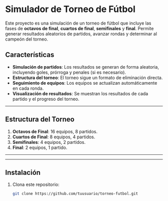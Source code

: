 # Simulador de Torneo de Fútbol

Este proyecto es una simulación de un torneo de fútbol que incluye las fases de **octavos de final**, **cuartos de final**, **semifinales** y **final**. Permite generar resultados aleatorios de partidos, avanzar rondas y determinar al campeón del torneo.

## Características

- **Simulación de partidos**: Los resultados se generan de forma aleatoria, incluyendo goles, prórroga y penales (si es necesario).
- **Estructura del torneo**: El torneo sigue un formato de eliminación directa.
- **Seguimiento de equipos**: Los equipos se actualizan automáticamente en cada ronda.
- **Visualización de resultados**: Se muestran los resultados de cada partido y el progreso del torneo.

---

## Estructura del Torneo

1. **Octavos de Final**: 16 equipos, 8 partidos.
2. **Cuartos de Final**: 8 equipos, 4 partidos.
3. **Semifinales**: 4 equipos, 2 partidos.
4. **Final**: 2 equipos, 1 partido.

---



---

## Instalación

1. Clona este repositorio:  
   ```bash
   git clone https://github.com/tuusuario/torneo-futbol.git
